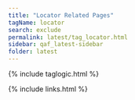 ```yaml
---
title: "Locator Related Pages"
tagName: locator
search: exclude
permalink: latest/tag_locator.html
sidebar: qaf_latest-sidebar
folder: latest
---
```

{% include taglogic.html %}

{% include links.html %}
